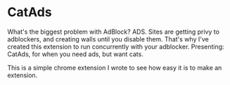 # CatAds

What's the biggest problem with AdBlock? ADS. Sites are getting privy to adblockers, and creating walls until you disable them. That's why I've created this extension to run concurrently with your adblocker. Presenting: CatAds, for when you need ads, but want cats.

This is a simple chrome extension I wrote to see how easy it is to make an extension.
